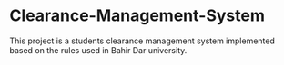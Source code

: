 # Clearance-Management-System
This project is  a students clearance management system implemented based on the rules used in Bahir Dar university. 
